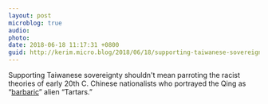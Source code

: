 ```yaml
---
layout: post
microblog: true
audio: 
photo: 
date: 2018-06-18 11:17:31 +0800
guid: http://kerim.micro.blog/2018/06/18/supporting-taiwanese-sovereignty.html
---
```

Supporting Taiwanese sovereignty shouldn't mean parroting the racist theories of early 20th C. Chinese nationalists who portrayed the Qing as “[barbaric](https://roomfordebate.blogs.nytimes.com/2009/12/13/chinas-changing-views-on-race/)” alien “Tartars.”
